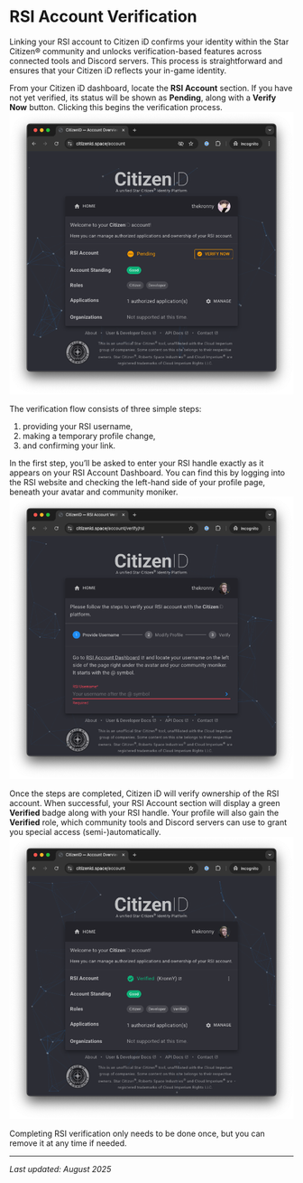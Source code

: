 # RSI Account Verification

Linking your RSI account to Citizen iD confirms your identity within the Star Citizen® community and unlocks verification-based features across connected tools and Discord servers.
This process is straightforward and ensures that your Citizen iD reflects your in-game identity.

From your Citizen iD dashboard, locate the **RSI Account** section.
If you have not yet verified, its status will be shown as **Pending**, along with a **Verify Now** button.
Clicking this begins the verification process.
![Citizen iD dashboard before verification](/images/citizenid-overview-unverified.png)

The verification flow consists of three simple steps:
1. providing your RSI username,
2. making a temporary profile change,
3. and confirming your link.

In the first step, you’ll be asked to enter your RSI handle exactly as it appears on your RSI Account Dashboard.
You can find this by logging into the RSI website and checking the left-hand side of your profile page, beneath your avatar and community moniker.
![Step 1 — Provide RSI username](/images/citizenid-verify.png)

Once the steps are completed, Citizen iD will verify ownership of the RSI account.
When successful, your RSI Account section will display a green **Verified** badge along with your RSI handle.
Your profile will also gain the **Verified** role, which community tools and Discord servers can use to grant you special access (semi-)automatically.
![Citizen iD dashboard after verification](/images/citizenid-overview-verified.png)

Completing RSI verification only needs to be done once, but you can remove it at any time if needed.

---

*Last updated: August 2025*

